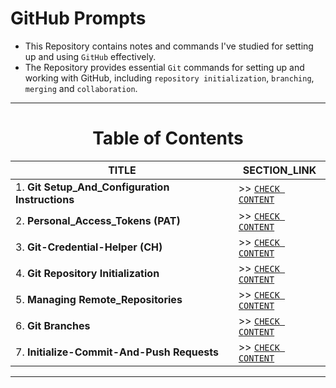 # GitHub Prompts
- This Repository contains notes and commands I've studied for setting up and using `GitHub` effectively.
- The Repository provides essential `Git` commands for setting up and working with GitHub, including `repository initialization`, `branching`, `merging` and `collaboration`.

---

<div align="center">
 <h1>Table of Contents</h1>
</div>

<div align="center">
 
| TITLE                                                                                                          | SECTION_LINK                                                                                                                                                       |
|----------------------------------------------------------------------------------------------------------------|--------------------------------------------------------------------------------------------------------------------------------------------------------------------|
| 1.  **Git Setup_And_Configuration Instructions**                                                               | >> [` CHECK CONTENT `](https://github.com/Yashvant-Chhapwale-Course-Work/GitHub_Prompts/blob/main/Git_Setup.md)                                                    |  
| 2.  **Personal_Access_Tokens (PAT)**                                                                           | >> [` CHECK CONTENT `](https://github.com/Yashvant-Chhapwale-Course-Work/GitHub_Prompts/blob/main/Personal_Access_Tokens(PAT).md)                                  |
| 3.  **Git-Credential-Helper (CH)**                                                                             | >> [` CHECK CONTENT `](https://github.com/Yashvant-Chhapwale-Course-Work/GitHub_Prompts/blob/main/Git-Credential-Helper%20(CH).md)                                 |
| 4.  **Git Repository Initialization**                                                                          | >> [` CHECK CONTENT `](https://github.com/Yashvant-Chhapwale-Course-Work/GitHub_Prompts/blob/main/Git_Repo_Initialization.md)                                      |
| 5.  **Managing Remote_Repositories**                                                                           | >> [` CHECK CONTENT `](https://github.com/Yashvant-Chhapwale-Course-Work/GitHub_Prompts/blob/main/Remote_Repositories.md)                                          |
| 6.  **Git Branches**                                                                                           | >> [` CHECK CONTENT `](https://github.com/Yashvant-Chhapwale-Course-Work/GitHub_Prompts/blob/main/Git_Branches.md)                                                 |
| 7.  **Initialize-Commit-And-Push Requests**                                                                    | >> [` CHECK CONTENT `](https://github.com/Yashvant-Chhapwale-Course-Work/GitHub_Prompts/blob/main/Initialize_Commit_and_Push.md)                                   |
</div>

---
